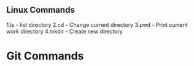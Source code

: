 
## Linux Commands
1.ls - list directory
2.cd - Change current directory
3.pwd - Print current work directory
4.mkdir - Create new directory
# Git Commands
